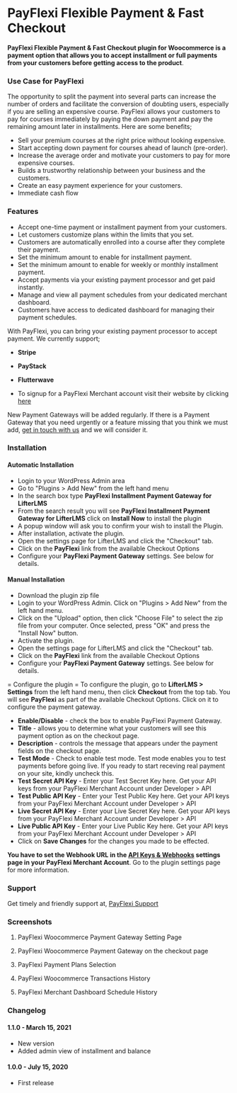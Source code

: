 # PayFlexi Flexible Payment & Fast Checkout

**PayFlexi Flexible Payment & Fast Checkout plugin for Woocommerce is a payment option that allows you to accept installment or full payments from your customers before getting access to the product**. 

### Use Case for PayFlexi

The opportunity to split the payment into several parts can increase the number of orders and facilitate the conversion of doubting users, especially if you are selling an expensive course. 
PayFlexi allows your customers to pay for courses immediately by paying the down payment and pay the remaining amount later in installments. Here are some benefits;

* Sell your premium courses at the right price without looking expensive.
* Start accepting down payment for courses ahead of launch (pre-order).
* Increase the average order and motivate your customers to pay for more expensive courses.
* Builds a trustworthy relationship between your business and the customers.
* Create an easy payment experience for your customers.
* Immediate cash flow

### Features

* Accept one-time payment or installment payment from your customers.
* Let customers customize plans within the limits that you set.
* Customers are automatically enrolled into a course after they complete their payment.
* Set the minimum amount to enable for installment payment.
* Set the minimum amount to enable for weekly or monthly installment payment.
* Accept payments via your existing payment processor and get paid instantly.
* Manage and view all payment schedules from your dedicated merchant dashboard.
* Customers have access to dedicated dashboard for managing their payment schedules.

With PayFlexi, you can bring your existing payment processor to accept payment. We currently support;

* __Stripe__
* __PayStack__
* __Flutterwave__

* To signup for a PayFlexi Merchant account visit their website by clicking [here](https://merchant.payflexi.co)

New Payment Gateways will be added regularly. If there is a Payment Gateway that you need urgently or a feature missing that you think we must add, [get in touch with us](https://payflexi.co/contact/) and we will consider it.
### Installation 

#### Automatic Installation
* 	Login to your WordPress Admin area
* 	Go to "Plugins > Add New" from the left hand menu
* 	In the search box type __PayFlexi Installment Payment Gateway for LifterLMS__
*	From the search result you will see __PayFlexi Installment Payment Gateway for LifterLMS__ click on __Install Now__ to install the plugin
*	A popup window will ask you to confirm your wish to install the Plugin.
*	After installation, activate the plugin.
* 	Open the settings page for LifterLMS and click the "Checkout" tab.
* 	Click on the __PayFlexi__ link from the available Checkout Options
*	Configure your __PayFlexi Payment Gateway__ settings. See below for details.

#### Manual Installation
* 	Download the plugin zip file
* 	Login to your WordPress Admin. Click on "Plugins > Add New" from the left hand menu.
*  Click on the "Upload" option, then click "Choose File" to select the zip file from your computer. Once selected, press "OK" and press the "Install Now" button.
*  Activate the plugin.
* 	Open the settings page for LifterLMS and click the "Checkout" tab.
* 	Click on the __PayFlexi__ link from the available Checkout Options
*	Configure your __PayFlexi Payment Gateway__ settings. See below for details.

= Configure the plugin =
To configure the plugin, go to __LifterLMS > Settings__ from the left hand menu, then click __Checkout__ from the top tab. You will see __PayFlexi__ as part of the available Checkout Options. Click on it to configure the payment gateway.

* __Enable/Disable__ - check the box to enable PayFlexi Payment Gateway.
* __Title__ - allows you to determine what your customers will see this payment option as on the checkout page.
* __Description__ - controls the message that appears under the payment fields on the checkout page.
* __Test Mode__ - Check to enable test mode. Test mode enables you to test payments before going live. If you ready to start receving real payment on your site, kindly uncheck this.
* __Test Secret API Key__ - Enter your Test Secret Key here. Get your API keys from your PayFlexi Merchant Account under Developer > API
* __Test Public API Key__ - Enter your Test Public Key here. Get your API keys from your PayFlexi Merchant Account under Developer > API
* __Live Secret API Key__ - Enter your Live Secret Key here. Get your API keys from your PayFlexi Merchant Account under Developer > API
* __Live Public API Key__ - Enter your Live Public Key here. Get your API keys from your PayFlexi Merchant Account under Developer > API
* Click on __Save Changes__ for the changes you made to be effected.

<strong>You have to set the Webhook URL in the [API Keys & Webhooks](https://merchant.payflexi.co/developers?tab=api-keys-integrations) settings page in your PayFlexi Merchant Account</strong>. Go to the plugin settings page for more information.

### Support

Get timely and friendly support at, [PayFlexi Support](https://support.payflexi.co)

### Screenshots

1. PayFlexi Woocommerce Payment Gateway Setting Page

2. PayFlexi Woocommerce Payment Gateway on the checkout page

3. PayFlexi Payment Plans Selection

4. PayFlexi Woocommerce Transactions History

5. PayFlexi Merchant Dashboard Schedule History

### Changelog

#### 1.1.0 - March 15, 2021 
*  New version
*  Added admin view of installment and balance

#### 1.0.0 - July 15, 2020
*   First release